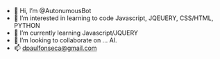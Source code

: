 - 👋 Hi, I’m @AutonumousBot
- 👀 I’m interested in learning to code Javascript, JQEUERY, CSS/HTML, PYTHON
- 🌱 I’m currently learning Javascript/JQUERY
- 💞️ I’m looking to collaborate on ... AI.
- 📫 dpaulfonseca@gmail.com

<!---
AutonumousBot/AutonumousBot is a ✨ special ✨ repository because its `README.md` (this file) appears on your GitHub profile.
You can click the Preview link to take a look at your changes.
--->
